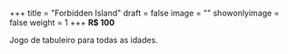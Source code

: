 +++
title = "Forbidden Island"
draft = false
image = ""
showonlyimage = false
weight = 1
+++
**R$ 100**

Jogo de tabuleiro para todas as idades.
<!--more-->
